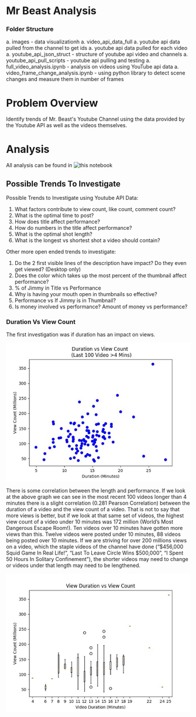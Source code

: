 # Mr Beast Analysis

### Folder Structure
a. images - data visualizationh
a. video_api_data_full 
  a. youtube api data pulled from the channel to get ids
  a. youtube api data pulled for each video
a. youtube_api_json_struct - structure of youtube api video and channels
a. youtube_api_pull_scripts - youtube api pulling and testing
a. full_video_analysis.ipynb - analysis on videos using YouTube api data
a. video_frame_change_analysis.ipynb - using python library to detect scene changes and measure them in number of frames

# Problem Overview
Identify trends of Mr. Beast's Youtube Channel using the data provided by the Youtube API as well as the videos themselves.

# Analysis

All analysis can be found in ![this notebook](full_video_analysis.ipynb)

## Possible Trends To Investigate

Possible Trends to Investigate using Youtube API Data:
1. What factors contribute to view count, like count, comment count?
1. What is the optimal time to post?
1. How does title affect performance?
1. How do numbers in the title affect performance?
1. What is the optimal shot length?
1. What is the longest vs shortest shot a video should contain?


Other more open ended trends to investigate:
1. Do the 2 first visible lines of the description have impact? Do they even get viewed? (Desktop only)
1. Does the color which takes up the most percent of the thumbnail affect performance?
1. % of Jimmy in Title vs Performance
1. Why is having your mouth open in thumbnails so effective?
1. Performance vs If Jimmy is in Thumbnail?
1. Is money involved vs performance? Amount of money vs performance?

### Duration Vs View Count

The first investigation was if duration has an impact on views.

![alt text](/images/duration_vs_view_count.jpg)

There is some correlation between the length and performance. If we look at the above graph we can see in the most recent 100 videos longer than 4 minutes there is a slight correlation (0.281 Pearson Correlation) between the duration of a video and the view count of a video. That is not to say that more views is better, but if we look at that same set of videos, the highest view count of a video under 10 minutes was 172 million (World’s Most Dangerous Escape Room!). Ten videos over 10 minutes have gotten more views than this. Twelve videos were posted under 10 minutes, 88 videos being posted over 10 minutes. If we are striving for over 200 millions views on a video, which the staple videos of the channel have done (“$456,000 Squid Game In Real Life!”, “Last To Leave Circle Wins $500,000”, “I Spent 50 Hours In Solitary Confinement”), the shorter videos may need to change or videos under that length may need to be lengthened.

![alt text](/images/boxplot_view_times.jpg)


